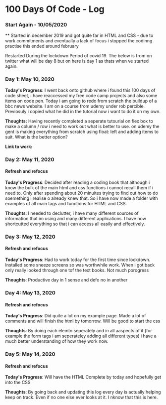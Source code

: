 # 100 Days Of Code - Log

### Start Again - 10/05/2020

** Started in december 2019 and got quite far in HTML and CSS - due to work commitments and eventually a lack of focus i stopped the codinng practise this ended around february

Restarted During the lockdown Period of covid 19. The below is from on twitter what will be day 8 but on here is day 1 as thats when ve started again.

### Day 1: May 10, 2020

**Today's Progress**: I went back onto github where i found this 100 days of code sheet, i have reaccessed my free code camp projects and also some items on code pen. 
Today i am going to redo from scratch the buildup of a bbc news website. I am on a course from udemy under rob percible. Previosuly i copied what he did in the tutorial now i want to do it on my own. 

**Thoughts:** Having recently completed a seperate tutourial on flex box to make a column / row i need to work out what is better to use. on udemy the gent is making everything from scratch using float: left and adding items to suit. What is the better option?

**Link to work:** 

### Day 2: May 11, 2020
#### Refresh and refocus

**Today's Progress**: Decided after reading a coding book that although i know the bulk of the main html and css functions i cannot recall them if i need to. Only after spending about 20 minuites trying to find out how to do soemething i realise o already knew that. So i have now made a folder with examples of all main tags and functions for HTML and CSS.

**Thoughts**: I needed to declutter, i have many different sources of information that im using and many different applications. I have now shortcutted everything so that i can access all easily and effectively.

### Day 3: May 12, 2020
#### Refresh and refocus

**Today's Progress**: Had to work today for the first time since lockdown. Installed some sneeze screens so was worthwhile work. When i got back only really looked through one tof the text books. Not much porogress

**Thoughts**: Productive day in 1 sense and defo no in another

### Day 4: May 13, 2020
#### Refresh and refocus

**Today's Progress**: Did quite a lot on my example page. Made a lot of comments and will finish the html by tomorrow. Will be good to start the css

**Thoughts**: By doing each elemtn seperately and in all aaspects of it (for example the form tags i am seperateley adding all different types) i have a much better understanding of how they work now. 

### Day 5: May 14, 2020
#### Refresh and refocus

**Today's Progress**: Will have the HTML Complete by today and hopefully get into the CSS

**Thoughts**: By going back and updating this log every day is actually helping keep on track. Even if no one else ever looks at it. I nknow that this is here.




